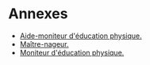 # Annexes

- [Aide-moniteur d'éducation physique.](aide-moniteur-d-education-physique)
- [Maître-nageur.](maitre-nageur)
- [Moniteur d'éducation physique.](moniteur-d-education-physique)
